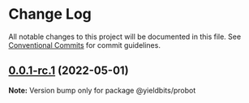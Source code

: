 # Change Log

All notable changes to this project will be documented in this file.
See [Conventional Commits](https://conventionalcommits.org) for commit guidelines.

## [0.0.1-rc.1](https://github.com/yieldbits/nestjs/compare/@yieldbits/probot@0.0.1-rc.0...@yieldbits/probot@0.0.1-rc.1) (2022-05-01)

**Note:** Version bump only for package @yieldbits/probot

